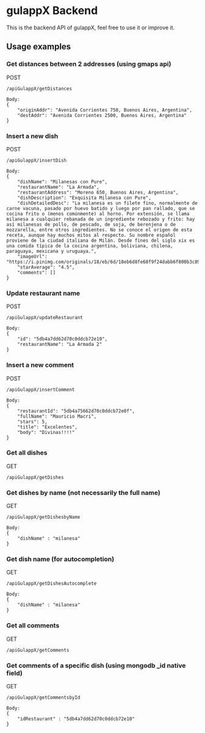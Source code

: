 # gulappX Backend

This is the backend API of gulappX, feel free to use it or improve it.

## Usage examples


### Get distances between 2 addresses (using gmaps api)

POST
```
/apiGulappX/getDistances

Body:
{
	"originAddr": "Avenida Corrientes 750, Buenos Aires, Argentina",
	"destAddr": "Avenida Corrientes 2500, Buenos Aires, Argentina"
}
```

### Insert a new dish

POST
```
/apiGulappX/insertDish

Body:
{
	"dishName": "Milanesas con Pure",
	"restaurantName": "La Armada",
	"restaurantAddress": "Moreno 650, Buenos Aires, Argentina",
	"dishDescription": "Exquisita Milanesa con Pure",
	"dishDetailedDesc": "La milanesa es un filete fino, normalmente de carne vacuna, pasado por huevo batido y luego por pan rallado, que se cocina frito o (menos comúnmente) al horno. Por extensión, se llama milanesa a cualquier rebanada de un ingrediente rebozado y frito: hay así milanesas de pollo, de pescado, de soja, de berenjena o de mozzarella, entre otros ingredientes. No se conoce el origen de esta receta, aunque hay muchos mitos al respecto. Su nombre español proviene de la ciudad italiana de Milán. Desde fines del siglo xix es una comida típica de la cocina argentina, boliviana, chilena, paraguaya, mexicana y uruguaya.",
	"imageUrl": "https://i.pinimg.com/originals/18/eb/6d/18eb6d8fe68f9f24dabb6f800b3c891e.jpg",
	"starAverage": "4.5",
	"comments": []
}

```

### Update restaurant name

POST
```
/apiGulappX/updateRestaurant

Body:
{
	"id": "5db4a7dd62d70c0ddcb72e10",
	"restaurantName": "La Armada 2"
}

```


### Insert a new comment

POST
```
/apiGulappX/insertComment

Body:
{
	"restaurantId": "5db4a75662d70c0ddcb72e0f",
	"fullName": "Mauricio Macri",
	"stars": 5,
	"title": "Excelentes",
	"body": "Divinas!!!!"
}
```


### Get all dishes

GET
```
/apiGulappX/getDishes
```

### Get dishes by name (not necessarily the full name)
GET
```
/apiGulappX/getDishesbyName

Body:
{
	"dishName" : "milanesa"
}
```

### Get dish name (for autocompletion)
GET
```
/apiGulappX/getDishesAutocomplete

Body:
{
	"dishName" : "milanesa"
}
```

### Get all comments

GET
```
/apiGulappX/getComments
```

### Get comments of a specific dish (using mongodb _id native field)
GET
```
/apiGulappX/getCommentsbyId

Body:
{ 
	"idRestaurant" : "5db4a7dd62d70c0ddcb72e10"
}

